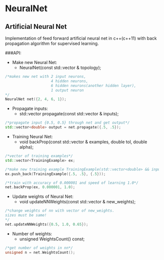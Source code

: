 # NeuralNet

## Artificial Neural Net

Implementation of feed forward artificial neural net in c++(c++11) with back propagation algorithm for supervised learning.


###API:
+ Make new Neural Net:
  * NeuralNet(const std::vector<unsigned> & topology); 
```c++
/*makes new net with 2 input neurons,
                     4 hidden neurons,
                     6 hidden neurons(another hidden layer),
                     1 output neuron
*/
NeuralNet net({2, 4, 6, 1});
```
+ Propagate inputs:
  * std::vector<double> propagate(const std::vector<double> & inputs);
```c++
/*propagate input {0.5, 0.5} through net and get output*/
std::vector<double> output = net.propagate({.5, .5});
```
+ Training Neural Net:
  * void backProp(const std::vector<TrainingExample> & examples, double tol, double alpha);
```c++
/*vector of training examples*/
std::vector<TrainingExample> ex;

/*make new training example TrainingExample(std::vector<double> && inputs, std::vector<double> && outputs);*/
ex.push_back(TrainingExample({.5, .5}, {.5}));

/*train with accuracy of 0.000001 and speed of learning 1.0*/
net.backProp(ex, 0.000001, 1.0);
```
+ Update weights of Neural Net:
  * void updateNNWeights(const std::vector<double> & new_weights);
```c++
/*change weights of nn with vector of new_weights.
sizes must be same!
*/
net.updateNNWeights({0.5, 1.0, 0.65});
```
+ Number of weights:
  * unsigned WeightsCount() const;
```c++
/*get number of weights in nn*/
unsigned n = net.WeightsCount();
```